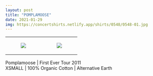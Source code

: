```yaml
---
layout: post
title: "POMPLAMOOSE"
date: 2021-01-29
img: https://concertshirts.netlify.app/shirts/0548/0548-01.jpg
---
```




<table style="width:100%;"><tr><td style="vertical-align:top;">
      <figure class="tmblr-full" data-orig-height="2048" data-orig-width="1365" data-orig-src="https://concertshirts.netlify.app/shirts/0548/0548-01.jpg"><img src="https://64.media.tumblr.com/8ae01c57ec76ac22ceaadccc69582fb0/1b2c3d9dc7150e6c-49/s540x810/a7bdfc64fa251f3b712f5166e5b3b6615e3fbd4c.jpg" data-orig-height="2048" data-orig-width="1365" data-orig-src="https://concertshirts.netlify.app/shirts/0548/0548-01.jpg"/></figure></td>
    <td style="vertical-align:top;">
      <figure class="tmblr-full" data-orig-height="2048" data-orig-width="1365" data-orig-src="https://concertshirts.netlify.app/shirts/0548/0548-02.jpg"><img src="https://64.media.tumblr.com/7cd3122f4e4d92fc3bcff209bb550d13/1b2c3d9dc7150e6c-8e/s540x810/50b2938b4fe9fc00d56a18c85d16f2ad06433574.jpg" data-orig-height="2048" data-orig-width="1365" data-orig-src="https://concertshirts.netlify.app/shirts/0548/0548-02.jpg"/></figure></td>
  </tr></table><p>
  Pomplamoose | First Ever Tour 2011<br/>XSMALL | 100% Organic Cotton | Alternative Earth
</p>
